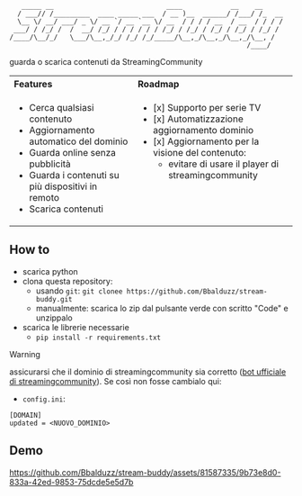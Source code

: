 ```
   _____ __                            ____            __    __     
  / ___// /_________  ____ _____ ___  / __ )__  ______/ /___/ /_  __
  \__ \/ __/ ___/ _ \/ __ `/ __ `__ \/ __  / / / / __  / __  / / / /
 ___/ / /_/ /  /  __/ /_/ / / / / / / /_/ / /_/ / /_/ / /_/ / /_/ / 
/____/\__/_/   \___/\__,_/_/ /_/ /_/_____/\__,_/\__,_/\__,_/\__, /  
                                                           /____/
```

guarda o scarica contenuti da StreamingCommunity
<table>
  <tr>
    <th align="left">Features</th>
    <th align="left">Roadmap</th>
  </tr>
  <tr>
    <td valign="top">
      <ul>
        <li>Cerca qualsiasi contenuto</li>
        <li>Aggiornamento automatico del dominio</li>
        <li>Guarda online senza pubblicità</li>
        <li>Guarda i contenuti su più dispositivi in remoto</li>
        <li>Scarica contenuti</li>
      </ul>
    </td>
    <td valign="top">
      <ul>
        <li>[x] Supporto per serie TV</li>
        <li>[x] Automatizzazione aggiornamento dominio</li>
        <li>[x] Aggiornamento per la visione del contenuto: 
           <ul>
            <li>evitare di usare il player di streamingcommunity</li>
            </ul>
        </li>
      </ul>
    </td>
  </tr>
</table>


## How to
- scarica python
- clona questa repository:
  - usando `git`: `git clonee https://github.com/Bbalduzz/stream-buddy.git`
  - manualmente: scarica lo zip dal pulsante verde con scritto "Code" e unzippalo
- scarica le librerie necessarie
  - `pip install -r requirements.txt`

> [!WARNING]
> assicurarsi che il dominio di streamingcommunity sia corretto ([bot ufficiale di streamingcommunity](https://t.me/BelloFigoIlRobot)).
> Se così non fosse cambialo qui:
> - `config.ini`: 
> ```
> [DOMAIN]
> updated = <NUOVO_DOMINIO>
> ```


## Demo
https://github.com/Bbalduzz/stream-buddy/assets/81587335/9b73e8d0-833a-42ed-9853-75dcde5e5d7b




